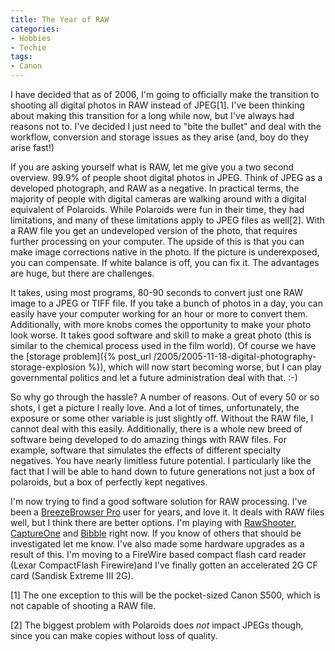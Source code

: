 ```yaml
---
title: The Year of RAW
categories:
- Hobbies
- Techie
tags:
- Canon
---
```


I have decided that as of 2006, I'm going to officially make the transition to shooting all digital photos in RAW instead of JPEG[1]. I've been thinking about making this transition for a long while now, but I've always had reasons not to. I've decided I just need to "bite the bullet" and deal with the workflow, conversion and storage issues as they arise (and, boy do they arise fast!)

If you are asking yourself what is RAW, let me give you a two second overview. 99.9% of people shoot digital photos in JPEG. Think of JPEG as a developed photograph, and RAW as a negative. In practical terms, the majority of people with digital cameras are walking around with a digital equivalent of Polaroids. While Polaroids were fun in their time, they had limitations, and many of these limitations apply to JPEG files as well[2]. With a RAW file you get an undeveloped version of the photo, that requires further processing on your computer. The upside of this is that you can make image corrections native in the photo. If the picture is underexposed, you can compensate. If white balance is off, you can fix it. The advantages are huge, but there are challenges.

It takes, using most programs, 80-90 seconds to convert just one RAW image to a JPEG or TIFF file. If you take a bunch of photos in a day, you can easily have your computer working for an hour or more to convert them. Additionally, with more knobs comes the opportunity to make your photo look worse. It takes good software and skill to make a great photo (this is similar to the chemical process used in the film world). Of course we have the [storage problem]({% post_url /2005/2005-11-18-digital-photography-storage-explosion %}), which will now start becoming worse, but I can play governmental politics and let a future administration deal with that. :-)

So why go through the hassle? A number of reasons. Out of every 50 or so shots, I get a picture I really love. And a lot of times, unfortunately, the exposure or some other variable is just slightly off. Without the RAW file, I cannot deal with this easily. Additionally, there is a whole new breed of software being developed to do amazing things with RAW files. For example, software that simulates the effects of different specialty negatives. You have nearly limitless future potential. I particularly like the fact that I will be able to hand down to future generations not just a box of polaroids, but a box of perfectly kept negatives.

I'm now trying to find a good software solution for RAW processing. I've been a [BreezeBrowser Pro](http://www.breezesys.com/BreezeBrowser/index.htm) user for years, and love it. It deals with RAW files well, but I think there are better options. I'm playing with [RawShooter](http://www.pixmantec.com/), [CaptureOne](http://www.phaseone.com/) and [Bibble](http://www.bibblelabs.com/) right now. If you know of others that should be investigated let me know. I've also made some hardware upgrades as a result of this. I'm moving to a FireWire based compact flash card reader (Lexar CompactFlash Firewire)and I've finally gotten an accelerated 2G CF card (Sandisk Extreme III 2G).

[1] The one exception to this will be the pocket-sized Canon S500, which is not capable of shooting a RAW file.  

[2] The biggest problem with Polaroids does _not_ impact JPEGs though, since you can make copies without loss of quality.
